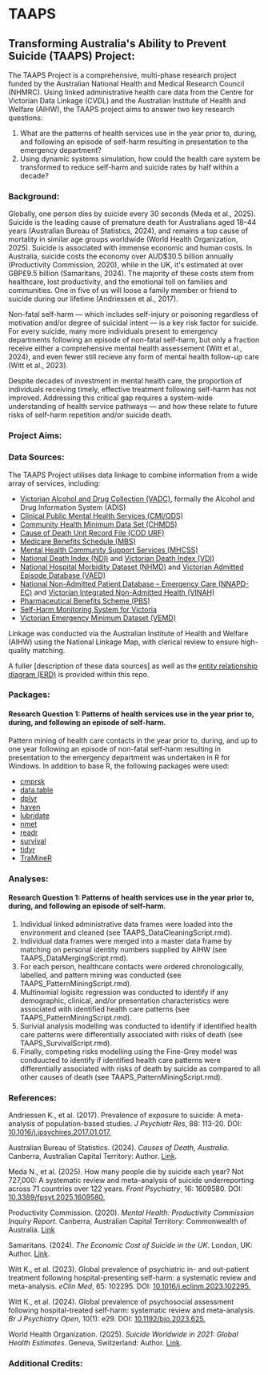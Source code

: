 # TAAPS
## Transforming Australia's Ability to Prevent Suicide (TAAPS) Project:
The TAAPS Project is a comprehensive, multi-phase research project funded by the Australian National Health and Medical Research Council (NHMRC). Using linked administrative health care data from the Centre for Victorian Data Linkage (CVDL) and the Australian Institute of Health and Welfare (AIHW), the TAAPS project aims to answer two key research questions:

1. What are the patterns of health services use in the year prior to, during, and following an episode of self-harm resulting in presentation to the emergency department?
2. Using dynamic systems simulation, how could the health care system be transformed to reduce self-harm and suicide rates by half within a decade?


### Background:
Globally, one person dies by suicide every 30 seconds (Meda et al., 2025). Suicide is the leading cause of premature death for Australians aged 18–44 years (Australian Bureau of Statistics, 2024), and remains a top cause of mortality in similar age groups worldwide (World Health Organization, 2025). Suicide is associated with immense economic and human costs. In Australia, suicide costs the economy over AUD$30.5 billion annually (Productivity Commission, 2020), while in the UK, it's estimated at over GBP£9.5 billion (Samaritans, 2024). The majority of these costs stem from healthcare, lost productivity, and the emotional toll on families and communities. One in five of us will loose a family member or friend to suicide during our lifetime (Andriessen et al., 2017).

Non-fatal self-harm — which includes self-injury or poisoning regardless of motivation and/or degree of suicidal intent — is a key risk factor for suicide. For every suicide, many more individuals present to emergency departments following an episode of non-fatal self-harm, but only a fraction receive either a comprehensive mental health assessement (Witt et al., 2024), and even fewer still recieve any form of mental health follow-up care (Witt et al., 2023). 

Despite decades of investment in mental health care, the proportion of individuals receiving timely, effective treatment following self-harm has not improved. Addressing this critical gap requires a system-wide understanding of health service pathways — and how these relate to future risks of self-harm repetition and/or suicide death.

### Project Aims:


### Data Sources:
The TAAPS Project utilises data linkage to combine information from a wide array of services, including:

* [Victorian Alcohol and Drug Collection (VADC)](https://www.health.vic.gov.au/funding-and-reporting-aod-services/victorian-alcohol-and-drug-collection-vadc), formally the Alcohol and Drug Information System (ADIS)
* [Clinical Public Mental Health Services (CMI/ODS)](https://www.health.vic.gov.au/research-and-reporting/cmiods)
* [Community Health Minimum Data Set (CHMDS)](https://www.health.vic.gov.au/primary-and-community-health/community-health-minimum-data-set-chmds)
* [Cause of Death Unit Record File (COD URF)](https://metadata.phrn.org.au/dataset/COD-URF-vic)
* [Medicare Benefits Schedule (MBS)](https://www.aihw.gov.au/about-our-data/our-data-collections/medicare-benefits-schedule-mbs)
* [Mental Health Community Support Services (MHCSS)](https://www.health.vic.gov.au/mental-health-services/mental-health-community-support-services)
* [National Death Index (NDI)](https://www.aihw.gov.au/about-our-data/our-data-collections/national-death-index) and [Victorian Death Index (VDI)](https://metadata.phrn.org.au/dataset/deaths-vic)
* [National Hospital Morbidity Dataset (NHMD)](https://www.aihw.gov.au/about-our-data/our-data-collections/national-hospitals-data-collection) and [Victorian Admitted Episode Database (VAED)](https://www.health.vic.gov.au/data-reporting/victorian-admitted-episodes-dataset)
* [National Non-Admitted Patient Database – Emergency Care (NNAPD-EC)](https://www.aihw.gov.au/about-our-data/our-data-collections/national-hospitals-data-collection#:~:text=The%20National%20Non-Admitted%20Patient%20Emergency%20Department%20Care%20Database,care%20in%20emergency%20departments%20in%20selected%20public%20hospitals.) and [Victorian Integrated Non-Admitted Health (VINAH)](https://www.health.vic.gov.au/data-reporting/victorian-integrated-non-admitted-health-vinah-dataset)
* [Pharmaceutical Benefits Scheme (PBS)](https://www.aihw.gov.au/about-our-data/our-data-collections/pharmaceutical-benefits-scheme)
* [Self-Harm Monitoring System for Victoria](https://pmc.ncbi.nlm.nih.gov/articles/PMC7765445/)
* [Victorian Emergency Minimum Dataset (VEMD)](https://www.health.vic.gov.au/data-reporting/victorian-emergency-minimum-dataset-vemd)

Linkage was conducted via the Australian Institute of Health and Welfare (AIHW) using the National Linkage Map, with clerical review to ensure high-quality matching.

A fuller [description of these data sources] as well as the [entity relationship diagram (ERD)](https://github.com/K-G-Witt/TAAPS/blob/main/TAAPS_EntityRelationshipDiagram.pdf) is provided within this repo.

### Packages:
#### Research Question 1: Patterns of health services use in the year prior to, during, and following an episode of self-harm.
Pattern mining of health care contacts in the year prior to, during, and up to one year following an episode of non-fatal self-harm resulting in presentation to the emergency department was undertaken in R for Windows. In addition to base R, the following packages were used:

* [cmprsk](https://www.rdocumentation.org/packages/cmprsk/versions/2.2-11)
* [data.table](https://www.rdocumentation.org/packages/data.table/versions/1.14.8)
* [dplyr](https://www.rdocumentation.org/packages/dplyr/versions/1.0.10)
* [haven](https://www.rdocumentation.org/packages/haven/versions/2.5.3)
* [lubridate](https://www.rdocumentation.org/packages/lubridate/versions/1.9.2)
* [nmet](https://www.rdocumentation.org/packages/nnet/versions/7.3-20/topics/nnet)
* [readr](https://www.rdocumentation.org/packages/readr/versions/2.1.4)
* [survival](https://www.rdocumentation.org/packages/survival/versions/3.5-7)
* [tidyr](https://www.rdocumentation.org/packages/tidyr/versions/1.3.0)
* [TraMineR](https://traminer.unige.ch/)

### Analyses:
#### Research Question 1: Patterns of health services use in the year prior to, during, and following an episode of self-harm.
1. Individual linked administrative data frames were loaded into the environment and cleaned (see TAAPS_DataCleaningScript.rmd).
2. Individual data frames were merged into a master data frame by matching on personal identity numbers supplied by AIHW (see TAAPS_DataMergingScript.rmd).
3. For each person, healthcare contacts were ordered chronologically, labelled, and pattern mining was conducted (see TAAPS_PatternMiningScript.rmd).
4. Multinomial logisitc regression was conducted to identify if any demographic, clinical, and/or presentation characteristics were associated with identified health care patterns (see TAAPS_PatternMiningScript.rmd).
5. Surivial analysis modelling was conducted to identify if identified health care patterns were differentially associated with risks of death (see TAAPS_SurvivalScript.rmd).
6. Finally, competing risks modelling using the Fine-Grey model was conduucted to identify if identified health care patterns were differentially associated with risks of death by suicide as compared to all other causes of death (see TAAPS_PatternMiningScript.rmd).

### References:
Andriessen K., et al. (2017). Prevalence of exposure to suicide: A meta-analysis of population-based studies. _J Psychiatr Res_, 88: 113-20. DOI: [10.1016/j.jpsychires.2017.01.017.](https://www.sciencedirect.com/science/article/abs/pii/S0022395616304836?via%3Dihub)

Australian Bureau of Statistics. (2024). _Causes of Death, Australia_. Canberra, Australian Capital Territory: Author. [Link](https://www.abs.gov.au/statistics/health/causes-death/causes-death-australia/latest-release).
 
Meda N., et al. (2025). How many people die by suicide each year? Not 727,000: A systematic review and meta-analysis of suicide underreporting across 71 countries over 122 years. _Front Psychiatry_, 16: 1609580. DOI: [10.3389/fpsyt.2025.1609580.](https://www.frontiersin.org/journals/psychiatry/articles/10.3389/fpsyt.2025.1609580/full) 

Productivity Commission. (2020). _Mental Health: Productivity Commission Inquiry Report_. Canberra, Australian Capital Territory: Commonwealth of Australia. [Link](https://www.pc.gov.au/inquiries-and-research/mental-health-review/#final-report)

Samaritans. (2024). _The Economic Cost of Suicide in the UK_. London, UK: Author. [Link](https://www.samaritans.org/about-samaritans/research-policy/the-economic-cost-of-suicide/).

Witt K., et al. (2023). Global prevalence of psychiatric in- and out-patient treatment following hospital-presenting self-harm: a systematic review and meta-analysis. _eClin Med_, 65: 102295. DOI: [10.1016/j.eclinm.2023.102295.](https://www.thelancet.com/journals/eclinm/article/PIIS2589-5370(23)00472-8/fulltext)

Witt K., et al. (2024). Global prevalence of psychosocial assessment following hospital-treated self-harm: systematic review and meta-analysis. _Br J Psychiatry Open_, 10(1): e29. DOI: [10.1192/bjo.2023.625.](https://www.cambridge.org/core/journals/bjpsych-open/article/global-prevalence-of-psychosocial-assessment-following-hospitaltreated-selfharm-systematic-review-and-metaanalysis/898B8307745ABDC3837EBC8781FB9167)

World Health Organization. (2025). _Suicide Worldwide in 2021: Global Health Estimates_. Geneva, Switzerland: Author. [Link](https://www.who.int/publications/i/item/9789240110069).


### Additional Credits:

